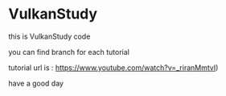 # VulkanStudy
this is VulkanStudy code

you can find branch for each tutorial

tutorial url is : https://www.youtube.com/watch?v=_riranMmtvI)

have a good day
